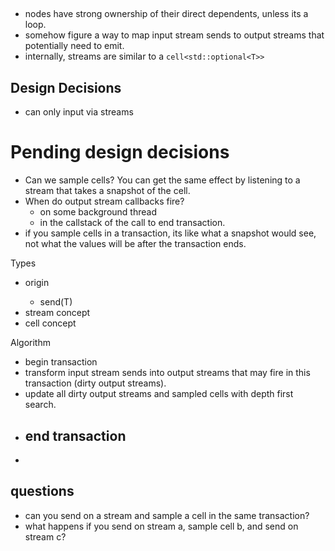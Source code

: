 

##

- nodes have strong ownership of their direct dependents, unless its a
  loop.
- somehow figure a way to map input stream sends to output streams that
  potentially need to emit.
- internally, streams are similar to a `cell<std::optional<T>>`

  
## Design Decisions
- can only input via streams
  
# Pending design decisions

- Can we sample cells? You can get the same effect by listening to a
  stream that takes a snapshot of the cell.
- When do output stream callbacks fire?
  - on some background thread
  - in the callstack of the call to end transaction.
- if you sample cells in a transaction, its like what a snapshot would
  see, not what the values will be after the transaction ends.

Types

- origin<T>
  - send(T)
- stream concept
- cell concept

Algorithm

- begin transaction
- transform input stream sends into output streams that may fire in this
  transaction (dirty output streams).
- update all dirty output streams and sampled cells with depth first
  search.
- end transaction
  - 
-


## questions

- can you send on a stream and sample a cell in the same transaction?
- what happens if you send on stream a, sample cell b, and send on
  stream c?

